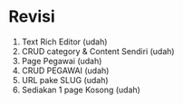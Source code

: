 # Revisi

1. Text Rich Editor (udah)
2. CRUD category & Content Sendiri (udah)
3. Page Pegawai (udah)
4. CRUD PEGAWAI (udah)
5. URL pake SLUG (udah)
6. Sediakan 1 page Kosong (udah)
